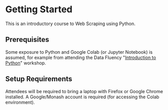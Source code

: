 # Getting Started

This is an introductory course to Web Scraping using Python.

## Prerequisites

Some exposure to Python and Google Colab (or Jupyter Notebook) is assumed, for example from attending the Data Fluency "[Introduction to Python](https://monashdatafluency.github.io/python-workshop-base/fullday/)" workshop.

## Setup Requirements

Attendees will be required to bring a laptop with Firefox or Google Chrome installed. A Google/Monash account is required (for accessing the Colab environment).



